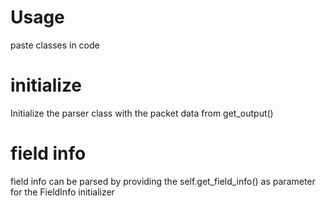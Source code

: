 # Usage
paste classes in code

# initialize
Initialize the parser class with the packet data from get_output()

# field info
field info can be parsed by providing the self.get_field_info() as parameter for the FieldInfo initializer
